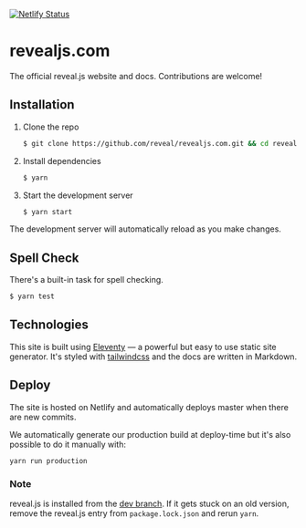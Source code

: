 [![Netlify Status](https://api.netlify.com/api/v1/badges/be9ff8bf-e575-44b6-9db4-1087ff4942f8/deploy-status)](https://app.netlify.com/sites/revealjs/deploys)

# revealjs.com
The official reveal.js website and docs. Contributions are welcome!

## Installation
1. Clone the repo
   ```sh
   $ git clone https://github.com/reveal/revealjs.com.git && cd revealjs.com
   ```

1. Install dependencies
   ```sh
   $ yarn
   ```

1. Start the development server
   ```sh
   $ yarn start
   ```

The development server will automatically reload as you make changes.

## Spell Check
There's a built-in task for spell checking.

```sh
$ yarn test
```

## Technologies
This site is built using [Eleventy](https://www.11ty.dev/) — a powerful but easy to use static site generator. It's styled with [tailwindcss](https://tailwindcss.com/) and the docs are written in Markdown.

## Deploy
The site is hosted on Netlify and automatically deploys master when there are new commits.

We automatically generate our production build at deploy-time but it's also possible to do it manually with:
```
yarn run production
```

### Note
reveal.js is installed from the [dev branch](https://github.com/hakimel/reveal.js/tree/dev). If it gets stuck on an old version, remove the reveal.js entry from `package.lock.json` and rerun `yarn`.